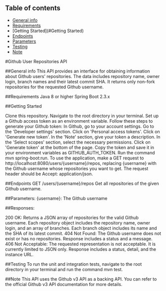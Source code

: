 ## Table of contents
* [General info](#general-info)
* [Requirements](#Requirements)
* [Getting Started](#Getting Started)
* [Endpoints](#Endpoints)
* [Parameters](#Parameters)
* [Testing](#Testing)
* [Note](#Note)


#Github User Repositories API

##General info
This API provides an interface for obtaining information about Github users' repositories. The data includes repository name, owner login, branch names and their latest commit SHA. It returns only non-fork repositories for the requested Github username.

##Requirements
Java 8 or higher
Spring Boot 2.3.x

##Getting Started

Clone this repository.
Navigate to the root directory in your terminal.
Set up a Github access token as an environment variable. Follow these steps to generate your Github token:
In Github, go to your account settings.
Go to the 'Developer settings' section.
Click on 'Personal access tokens'.
Click on 'Generate new token'.
In the 'Note' section, give your token a description.
In the 'Select scopes' section, select the necessary permissions.
Click on 'Generate token' at the bottom of the page.
Copy the token and save it in your environment variables as GITHUB_AUTH_TOKEN.
Run the command mvn spring-boot:run.
To use the application, make a GET request to http://localhost:8080/users/{username}/repos, replacing {username} with the Github username whose repositories you want to get. The request header should be Accept: application/json.

##Endpoints
GET /users/{username}/repos
Get all repositories of the given Github username.

##Parameters:
{username}: The Github username

##Responses:

200 OK: Returns a JSON array of repositories for the valid Github username. Each repository object includes the repository name, owner login, and an array of branches. Each branch object includes its name and the SHA of its latest commit.
404 Not Found: The Github username does not exist or has no repositories. Response includes a status and a message.
406 Not Acceptable: The requested representation is not acceptable. It is currently limited to JSON only. Response includes a status, detail, and the instance URL.

##Testing
To run the unit and integration tests, navigate to the root directory in your terminal and run the command mvn test.

##Note
This API uses the Github v3 API as a backing API. You can refer to the official Github v3 API documentation for more details.
